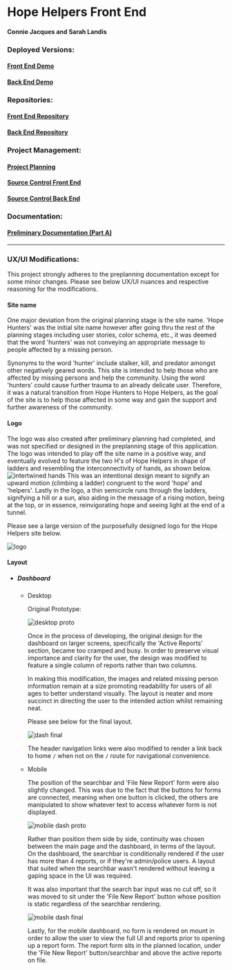 # Hope Helpers Front End

#### Connie Jacques and Sarah Landis

### Deployed Versions:
#### [Front End Demo]()
#### [Back End Demo]()

### Repositories:
#### [Front End Repository](https://github.com/Sarah-Connie/hope-hunters-front-end)
#### [Back End Repository](https://github.com/Sarah-Connie/hope-hunters-back-end)

### Project Management: 
#### [Project Planning](https://trello.com/b/7NMGHoN7/full-stack-app)
#### [Source Control Front End](https://github.com/Sarah-Connie/hope-hunters-front-end/branches)
#### [Source Control Back End](https://github.com/Sarah-Connie/hope-hunters-back-end/branches)

### Documentation:
#### [Preliminary Documentation (Part A)]()
____

### UX/UI Modifications:
This project strongly adheres to the preplanning documentation except for some minor changes. Please see below UX/UI nuances and respective reasoning for the modifications.

#### Site name
One major deviation from the original planning stage is the site name. 'Hope Hunters' was the initial site name however after going thru the rest of the planning stages including user stories, color schema, etc., it was deemed that the word 'hunters' was not conveying an appropriate message to people affected by a missing person. 

Synonyms to the word 'hunter' include stalker, kill, and predator amongst other negatively geared words. This site is intended to help those who are affected by missing persons and help the community. Using the word 'hunters' could cause further trauma to an already delicate user. Therefore, it was a natural transition from Hope Hunters to Hope Helpers, as the goal of the site is to help those affected in some way and gain the support and further awareness of the community.

#### Logo
The logo was also created after preliminary planning had completed, and was not specified or designed in the preplanning stage of this application. The logo was intended to play off the site name in a positive way, and eventually evolved to feature the two H's of Hope Helpers in shape of ladders and resembling the interconnectivity of hands, as shown below. ![intertwined hands](./src/assets/images/hands.jpg) This was an intentional design meant to signify an upward motion (climbing a ladder) congruent to the word 'hope' and 'helpers'. Lastly in the logo, a thin semicircle runs through the ladders, signifying a hill or a sun, also aiding in the message of a rising motion, being at the top, or in essence, reinvigorating hope and seeing light at the end of a tunnel. 

Please see a large version of the purposefully designed logo for the Hope Helpers site below.
>
![logo](./src/assets/images/logo.png)

#### Layout

- ##### Dashboard
    >
    - Desktop
        >
        Original Prototype:
        >
        ![desktop proto](./src/assets/images/desktop-dash-proto.png)
        >
        Once in the process of developing, the original design for the dashboard on larger screens, specifically the 'Active Reports' section, became too cramped and busy. In order to preserve visual importance and clarity for the user, the design was modified to feature a single column of reports rather than two columns. 
        >
        In making this modification, the images and related missing person information remain at a size promoting readability for users of all ages to better understand visually. The layout is neater and more succinct in directing the user to the intended action whilst remaining neat.
        >
        Please see below for the final layout.
        >
        ![dash final](./src/assets/images/dash-final.png)
        > 
        The header navigation links were also modified to render a link back to home `/` when not on the `/` route for navigational convenience.
        > 
    - Mobile 
        >
        The position of the searchbar and 'File New Report' form were also slightly changed. This was due to the fact that the buttons for forms are connected, meaning when one button is clicked, the others are manipulated to show whatever text to access whatever form is not displayed.
        >
        ![mobile dash proto](./src/assets/images/mobile-dash-proto.png)
        >
        Rather than position them side by side, continuity was chosen between the main page and the dashboard, in terms of the layout. On the dashboard, the searchbar is conditionally rendered if the user has more than 4 reports, or if they're admin/police users. A layout that suited when the searchbar wasn't rendered without leaving a gaping space in the UI was required.
        >
        It was also important that the search bar input was no cut off, so it was moved to sit under the 'File New Report' button whose position is static regardless of the searchbar rendering.
        >
         ![mobile dash final](./src/assets/images/mobile-dash-final.png)
        >
        Lastly, for the mobile dashboard, no form is rendered on mount in order to allow the user to view the full UI and reports prior to opening up a report form. The report form sits in the planned location, under the 'File New Report' button/searchbar and above the active reports on file.

